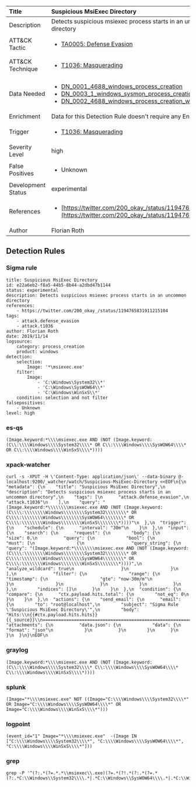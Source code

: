 | Title                | Suspicious MsiExec Directory                                                                                                                                                 |
|:---------------------|:------------------------------------------------------------------------------------------------------------------------------------------------------------|
| Description          | Detects suspicious msiexec process starts in an uncommon directory                                                                                                                                           |
| ATT&amp;CK Tactic    |  <ul><li>[TA0005: Defense Evasion](https://attack.mitre.org/tactics/TA0005)</li></ul>  |
| ATT&amp;CK Technique | <ul><li>[T1036: Masquerading](https://attack.mitre.org/techniques/T1036)</li></ul>  |
| Data Needed          | <ul><li>[DN_0001_4688_windows_process_creation](../Data_Needed/DN_0001_4688_windows_process_creation.md)</li><li>[DN_0003_1_windows_sysmon_process_creation](../Data_Needed/DN_0003_1_windows_sysmon_process_creation.md)</li><li>[DN_0002_4688_windows_process_creation_with_commandline](../Data_Needed/DN_0002_4688_windows_process_creation_with_commandline.md)</li></ul>  |
| Enrichment           |  Data for this Detection Rule doesn't require any Enrichments.  |
| Trigger              | <ul><li>[T1036: Masquerading](../Triggers/T1036.md)</li></ul>  |
| Severity Level       | high |
| False Positives      | <ul><li>Unknown</li></ul>  |
| Development Status   | experimental |
| References           | <ul><li>[https://twitter.com/200_okay_/status/1194765831911215104](https://twitter.com/200_okay_/status/1194765831911215104)</li></ul>  |
| Author               | Florian Roth |


## Detection Rules

### Sigma rule

```
title: Suspicious MsiExec Directory
id: e22a6eb2-f8a5-44b5-8b44-a2dbd47b1144
status: experimental
description: Detects suspicious msiexec process starts in an uncommon directory
references:
    - https://twitter.com/200_okay_/status/1194765831911215104
tags:
    - attack.defense_evasion
    - attack.t1036
author: Florian Roth
date: 2019/11/14
logsource:
    category: process_creation
    product: windows
detection:
    selection:
        Image: '*\msiexec.exe'
    filter:
        Image: 
            - 'C:\Windows\System32\\*'
            - 'C:\Windows\SysWOW64\\*'
            - 'C:\Windows\WinSxS\\*' 
    condition: selection and not filter
falsepositives:
    - Unknown
level: high

```





### es-qs
    
```
(Image.keyword:*\\\\msiexec.exe AND (NOT (Image.keyword:(C\\:\\\\Windows\\\\System32\\\\* OR C\\:\\\\Windows\\\\SysWOW64\\\\* OR C\\:\\\\Windows\\\\WinSxS\\\\*))))
```


### xpack-watcher
    
```
curl -s -XPUT -H \'Content-Type: application/json\' --data-binary @- localhost:9200/_watcher/watch/Suspicious-MsiExec-Directory <<EOF\n{\n  "metadata": {\n    "title": "Suspicious MsiExec Directory",\n    "description": "Detects suspicious msiexec process starts in an uncommon directory",\n    "tags": [\n      "attack.defense_evasion",\n      "attack.t1036"\n    ],\n    "query": "(Image.keyword:*\\\\\\\\msiexec.exe AND (NOT (Image.keyword:(C\\\\:\\\\\\\\Windows\\\\\\\\System32\\\\\\\\* OR C\\\\:\\\\\\\\Windows\\\\\\\\SysWOW64\\\\\\\\* OR C\\\\:\\\\\\\\Windows\\\\\\\\WinSxS\\\\\\\\*))))"\n  },\n  "trigger": {\n    "schedule": {\n      "interval": "30m"\n    }\n  },\n  "input": {\n    "search": {\n      "request": {\n        "body": {\n          "size": 0,\n          "query": {\n            "bool": {\n              "must": [\n                {\n                  "query_string": {\n                    "query": "(Image.keyword:*\\\\\\\\msiexec.exe AND (NOT (Image.keyword:(C\\\\:\\\\\\\\Windows\\\\\\\\System32\\\\\\\\* OR C\\\\:\\\\\\\\Windows\\\\\\\\SysWOW64\\\\\\\\* OR C\\\\:\\\\\\\\Windows\\\\\\\\WinSxS\\\\\\\\*))))",\n                    "analyze_wildcard": true\n                  }\n                }\n              ],\n              "filter": {\n                "range": {\n                  "timestamp": {\n                    "gte": "now-30m/m"\n                  }\n                }\n              }\n            }\n          }\n        },\n        "indices": []\n      }\n    }\n  },\n  "condition": {\n    "compare": {\n      "ctx.payload.hits.total": {\n        "not_eq": 0\n      }\n    }\n  },\n  "actions": {\n    "send_email": {\n      "email": {\n        "to": "root@localhost",\n        "subject": "Sigma Rule \'Suspicious MsiExec Directory\'",\n        "body": "Hits:\\n{{#ctx.payload.hits.hits}}{{_source}}\\n================================================================================\\n{{/ctx.payload.hits.hits}}",\n        "attachments": {\n          "data.json": {\n            "data": {\n              "format": "json"\n            }\n          }\n        }\n      }\n    }\n  }\n}\nEOF\n
```


### graylog
    
```
(Image.keyword:*\\\\msiexec.exe AND (NOT (Image.keyword:(C\\:\\\\Windows\\\\System32\\\\* C\\:\\\\Windows\\\\SysWOW64\\\\* C\\:\\\\Windows\\\\WinSxS\\\\*))))
```


### splunk
    
```
(Image="*\\\\msiexec.exe" NOT ((Image="C:\\\\Windows\\\\System32\\\\*" OR Image="C:\\\\Windows\\\\SysWOW64\\\\*" OR Image="C:\\\\Windows\\\\WinSxS\\\\*")))
```


### logpoint
    
```
(event_id="1" Image="*\\\\msiexec.exe"  -(Image IN ["C:\\\\Windows\\\\System32\\\\*", "C:\\\\Windows\\\\SysWOW64\\\\*", "C:\\\\Windows\\\\WinSxS\\\\*"]))
```


### grep
    
```
grep -P '^(?:.*(?=.*.*\\msiexec\\.exe)(?=.*(?!.*(?:.*(?=.*(?:.*C:\\Windows\\System32\\\\.*|.*C:\\Windows\\SysWOW64\\\\.*|.*C:\\Windows\\WinSxS\\\\.*))))))'
```



